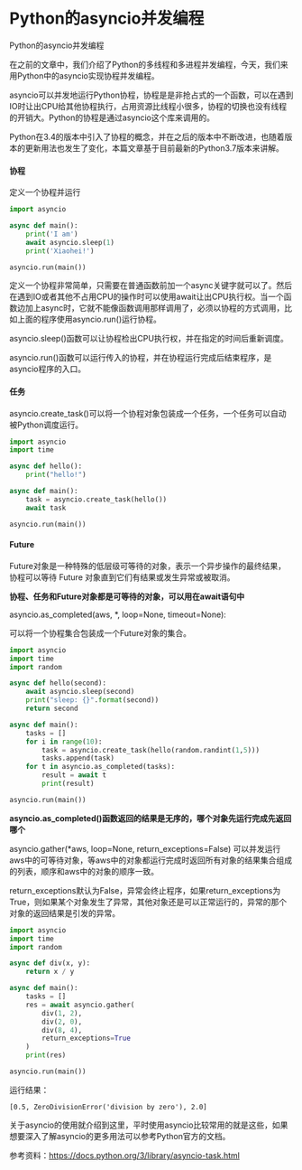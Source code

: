 # Python的asyncio并发编程

Python的asyncio并发编程

在之前的文章中，我们介绍了Python的多线程和多进程并发编程，今天，我们来用Python中的asyncio实现协程并发编程。

asyncio可以并发地运行Python协程，协程是是非抢占式的一个函数，可以在遇到IO时让出CPU给其他协程执行，占用资源比线程小很多，协程的切换也没有线程的开销大。Python的协程是通过asyncio这个库来调用的。

Python在3.4的版本中引入了协程的概念，并在之后的版本中不断改进，也随着版本的更新用法也发生了变化，本篇文章基于目前最新的Python3.7版本来讲解。

#### 协程

定义一个协程并运行

```python
import asyncio

async def main():
    print('I am')
    await asyncio.sleep(1)
    print('Xiaohei!')

asyncio.run(main())
```

定义一个协程非常简单，只需要在普通函数前加一个async关键字就可以了。然后在遇到IO或者其他不占用CPU的操作时可以使用await让出CPU执行权。当一个函数边加上async时，它就不能像函数调用那样调用了，必须以协程的方式调用，比如上面的程序使用asyncio.run()运行协程。

asyncio.sleep()函数可以让协程检出CPU执行权，并在指定的时间后重新调度。

asyncio.run()函数可以运行传入的协程，并在协程运行完成后结束程序，是asyncio程序的入口。

#### 任务

asyncio.create_task()可以将一个协程对象包装成一个任务，一个任务可以自动被Python调度运行。

```python
import asyncio
import time

async def hello():
    print("hello!")

async def main():
    task = asyncio.create_task(hello())
    await task

asyncio.run(main())
```


#### Future

Future对象是一种特殊的低层级可等待的对象，表示一个异步操作的最终结果，协程可以等待 Future 对象直到它们有结果或发生异常或被取消。


**协程、任务和Future对象都是可等待的对象，可以用在await语句中**


asyncio.as_completed(aws, *, loop=None, timeout=None):

可以将一个协程集合包装成一个Future对象的集合。

```python
import asyncio
import time
import random

async def hello(second):
    await asyncio.sleep(second)
    print("sleep: {}".format(second))
    return second

async def main():
    tasks = []
    for i in range(10):
        task = asyncio.create_task(hello(random.randint(1,5)))
        tasks.append(task)
    for t in asyncio.as_completed(tasks):
        result = await t
        print(result)

asyncio.run(main())
```

**asyncio.as_completed()函数返回的结果是无序的，哪个对象先运行完成先返回哪个**

asyncio.gather(*aws, loop=None, return_exceptions=False)
可以并发运行aws中的可等待对象，等aws中的对象都运行完成时返回所有对象的结果集合组成的列表，顺序和aws中的对象的顺序一致。

return_exceptions默认为False，异常会终止程序，如果return_exceptions为True，则如果某个对象发生了异常，其他对象还是可以正常运行的，异常的那个对象的返回结果是引发的异常。


```python
import asyncio
import time
import random

async def div(x, y):
    return x / y

async def main():
    tasks = []
    res = await asyncio.gather(
        div(1, 2),
        div(2, 0),
        div(8, 4),
        return_exceptions=True
    )
    print(res)

asyncio.run(main())
```

运行结果：
```
[0.5, ZeroDivisionError('division by zero'), 2.0]
```

关于asyncio的使用就介绍到这里，平时使用asyncio比较常用的就是这些，如果想要深入了解asyncio的更多用法可以参考Python官方的文档。


参考资料：https://docs.python.org/3/library/asyncio-task.html
